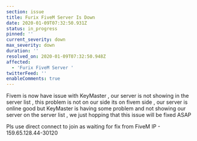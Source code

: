 ```yaml
---
section: issue
title: Furix FiveM Server Is Down
date: 2020-01-09T07:32:50.931Z
status: in_progress
pinned: ''
current_severity: down
max_severity: down
duration: ''
resolved_on: 2020-01-09T07:32:50.948Z
affected:
  - 'Furix FiveM Server '
twitterFeed: ''
enableComments: true
---
```

<!--StartFragment-->

Fivem is now have issue with KeyMaster , our server is not showing in the server list , this problem is not on our side its on fivem side , our server is online good but KeyMaster is having some problem and not showing our server on the server list , we just hopping that this issue will be fixed ASAP

Pls use direct connect to join as waiting for fix from FiveM IP - 159.65.128.44-30120

<!--EndFragment-->
